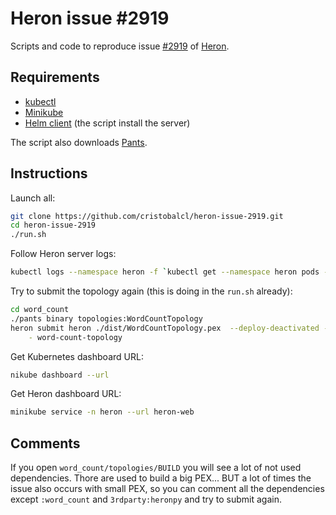 Heron issue #2919
=================

Scripts and code to reproduce issue [#2919](https://github.com/apache/incubator-heron/issues/2919) of [Heron](https://github.com/apache/incubator-heron).

Requirements
------------

- [kubectl](https://kubernetes.io/docs/tasks/tools/install-kubectl/)
- [Minikube](https://kubernetes.io/docs/tasks/tools/install-minikube/)
- [Helm client](https://docs.helm.sh/using_helm/#installing-helm) (the script
    install the server)

The script also downloads [Pants](https://www.pantsbuild.org).

Instructions
------------

Launch all:

```bash
git clone https://github.com/cristobalcl/heron-issue-2919.git
cd heron-issue-2919
./run.sh
```

Follow Heron server logs:

```bash
kubectl logs --namespace heron -f `kubectl get --namespace heron pods --context=minikube --selector=app=heron-tools --output=jsonpath='{.items..metadata.name}'` heron-apiserver
```

Try to submit the topology again (this is doing in the `run.sh` already):

```bash
cd word_count
./pants binary topologies:WordCountTopology
heron submit heron ./dist/WordCountTopology.pex  --deploy-deactivated --verbose \
    - word-count-topology
```

Get Kubernetes dashboard URL:

```bash
nikube dashboard --url
```

Get Heron dashboard URL:

```bash
minikube service -n heron --url heron-web
```

Comments
--------

If you open `word_count/topologies/BUILD` you will see a lot of not used
dependencies. Thore are used to build a big PEX... BUT a lot of times the issue
also occurs with small PEX, so you can comment all the dependencies except
`:word_count` and `3rdparty:heronpy` and try to submit again.
